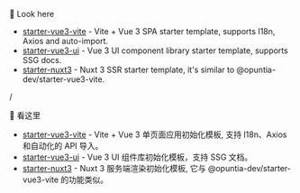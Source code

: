 👋 Look here

- [starter-vue3-vite](https://github.com/opuntia-dev/starter-vue3-vite) - Vite + Vue 3 SPA starter template, supports I18n, Axios and auto-import.
- [starter-vue3-ui](https://github.com/opuntia-dev/starter-vue3-ui) - Vue 3 UI component library starter template, supports SSG docs.
- [starter-nuxt3](https://github.com/opuntia-dev/starter-nuxt3) - Nuxt 3 SSR starter template, it's similar to @opuntia-dev/starter-vue3-vite.

/

👋 看这里

- [starter-vue3-vite](https://github.com/opuntia-dev/starter-vue3-vite) - Vite + Vue 3 单页面应用初始化模板, 支持 I18n、Axios 和自动化的 API 导入。
- [starter-vue3-ui](https://github.com/opuntia-dev/starter-vue3-ui) - Vue 3 UI 组件库初始化模板，支持 SSG 文档。
- [starter-nuxt3](https://github.com/opuntia-dev/starter-nuxt3) - Nuxt 3 服务端渲染初始化模板, 它与 @opuntia-dev/starter-vue3-vite 的功能类似。
